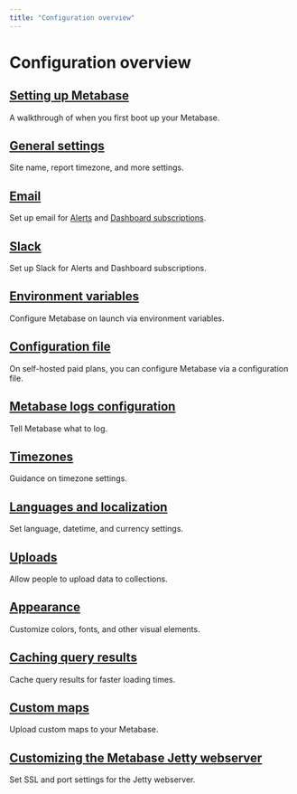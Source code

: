 ```yaml
---
title: "Configuration overview"
---
```


# Configuration overview

## [Setting up Metabase](./setting-up-metabase.md)

A walkthrough of when you first boot up your Metabase.

## [General settings](./settings.md)

Site name, report timezone, and more settings.

## [Email](./email.md)

Set up email for [Alerts](../questions/sharing/alerts.md) and [Dashboard subscriptions](../dashboards/subscriptions.md).

## [Slack](./slack.md)

Set up Slack for Alerts and Dashboard subscriptions.

## [Environment variables](./environment-variables.md)

Configure Metabase on launch via environment variables.

## [Configuration file](./config-file.md)

On self-hosted paid plans, you can configure Metabase via a configuration file.

## [Metabase logs configuration](./log-configuration.md)

Tell Metabase what to log.

## [Timezones](./timezones.md)

Guidance on timezone settings.

## [Languages and localization](./localization.md)

Set language, datetime, and currency settings.

## [Uploads](../databases/uploads.md)

Allow people to upload data to collections.

## [Appearance](./appearance.md)

Customize colors, fonts, and other visual elements.

## [Caching query results](./caching.md)

Cache query results for faster loading times.

## [Custom maps](./custom-maps.md)

Upload custom maps to your Metabase.

## [Customizing the Metabase Jetty webserver](./customizing-jetty-webserver.md)

Set SSL and port settings for the Jetty webserver.
